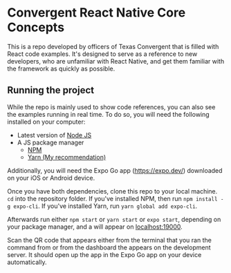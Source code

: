 # Convergent React Native Core Concepts

This is a repo developed by officers of Texas Convergent that is filled with React code examples. It's designed to serve as a reference to new developers, who are unfamiliar with React Native, and get them familiar with the framework as quickly as possible.

## Running the project

While the repo is mainly used to show code references, you can also see the examples running in real time. To do so, you will need the following installed on your computer:

* Latest version of [Node JS](https://nodejs.org/en/download/)
* A JS package manager
    * [NPM](https://docs.npmjs.com/downloading-and-installing-node-js-and-npm)
    * [Yarn (My recommendation)](https://classic.yarnpkg.com/en/docs/install/#windows-stable)

Additionally, you will need the Expo Go app (https://expo.dev/) downloaded on your iOS or Android device.

Once you have both dependencies, clone this repo to your local machine. `cd` into the repository folder. If you've installed NPM, then run `npm install -g expo-cli`. If you've installed Yarn, run `yarn global add expo-cli`.

Afterwards run either `npm start` or `yarn start` or `expo start`, depending on your package manager, and a  will appear on [localhost:19000](http://localhost:19000). 

Scan the QR code that appears either from the terminal that you ran the command from or from the dashboard the appears on the development server. It should open up the app in the Expo Go app on your device automatically.
